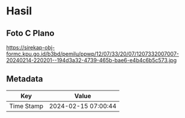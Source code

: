 # Hasil

## Foto C Plano

https://sirekap-obj-formc.kpu.go.id/b3bd/pemilu/ppwp/12/07/33/20/07/1207332007007-20240214-220201--194d3a32-4739-465b-bae6-e4b4c6b5c573.jpg


## Metadata

| Key        | Value               |
| ---------- | ------------------- |
| Time Stamp | 2024-02-15 07:00:44 |



